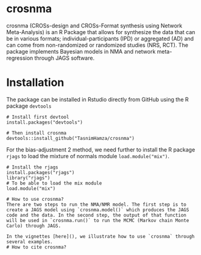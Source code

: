 # crosnma
crosnma (CROSs-design and CROSs-Format synthesis using Network Meta-Analysis) is an R Package that allows for synthesize the data that can be in various formats; individual-participants (IPD) or aggregated (AD) and can come from non-randomized or randomized studies (NRS, RCT). The package implements Bayesian models in NMA and network meta-regression through JAGS software.
# Installation
The package can be installed in Rstudio directly from GitHub using the R package `devtools` 
```
# Install first devtool
install.packages("devtools")

# Then install crosnma
devtools::install_github("TasnimHamza/crosnma")
```
For the bias-adjustment 2 method, we need further to install the R package `rjags` to load the mixture of normals module `load.module("mix")`.
```
# Install the rjags
install.packages("rjags")
library("rjags")
# To be able to load the mix module 
load.module("mix")

# How to use crosnma?
There are two steps to run the NMA/NMR model. The first step is to create a JAGS model using `crosnma.model()` which produces the JAGS code and the data. In the second step, the output of that function will be used in `crosnma.run()` to run the MCMC (Markov chain Monte Carlo) through JAGS.

In the vignettes [here](), we illustrate how to use `crosnma` through several examples.
# How to cite crosnma?

